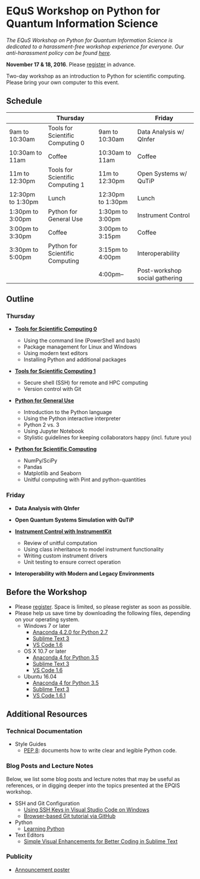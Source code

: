 # EQuS Workshop on Python for Quantum Information Science #

*The EQuS Workshop on Python for Quantum Information Science is dedicated to a harassment-free workshop experience for everyone. Our anti-harassment policy can be found
[here](code-of-conduct.md).*

**November 17 & 18, 2016**. Please [register](https://goo.gl/forms/EbrqSk25TQOXCFJp2) in advance.

Two-day workshop as an introduction to Python for scientific computing. Please bring your own computer to this event.

## Schedule ##

| | Thursday | | Friday |
|---|---|---|---|
| 9am to 10:30am | Tools for Scientific Computing 0 | 9am to 10:30am | Data Analysis w/ QInfer |
| 10:30am to 11am | Coffee | 10:30am to 11am | Coffee |
| 11m to 12:30pm | Tools for Scientific Computing 1 | 11m to 12:30pm | Open Systems w/ QuTiP |
| 12:30pm to 1:30pm | Lunch | 12:30pm to 1:30pm | Lunch |
| 1:30pm to 3:00pm | Python for General Use | 1:30pm to 3:00pm | Instrument Control |
| 3:00pm to 3:30pm | Coffee | 3:00pm to 3:15pm | Coffee |
| 3:30pm to 5:00pm | Python for Scientific Computing | 3:15pm to 4:00pm | Interoperability |
| | | 4:00pm– | Post-workshop social gathering |

## Outline ##

### Thursday ###

- [**Tools for Scientific Computing 0**](https://nbviewer.jupyter.org/github/QuinnPhys/PythonWorkshop-science/blob/master/lecture-0-scicomp-tools-part0.ipynb)
    - Using the command line (PowerShell and bash)
    - Package management for Linux and Windows
    - Using modern text editors
    - Installing Python and additional packages

- [**Tools for Scientific Computing 1**](https://nbviewer.jupyter.org/github/QuinnPhys/PythonWorkshop-science/blob/master/lecture-1-scicomp-tools-part1.ipynb)
    - Secure shell (SSH) for remote and HPC computing
    - Version control with Git
   
- [**Python for General Use**](https://nbviewer.jupyter.org/github/QuinnPhys/PythonWorkshop-science/blob/master/lecture-2-python-general.ipynb)
    - Introduction to the Python language
    - Using the Python interactive interpreter
    - Python 2 vs. 3
    - Using Jupyter Notebook
    - Stylistic guidelines for keeping collaborators happy (incl. future you)

- [**Python for Scientific Computing**](https://nbviewer.jupyter.org/github/QuinnPhys/PythonWorkshop-science/blob/master/lecture-3-python-scicomp.ipynb)
    - NumPy/SciPy
    - Pandas
    - Matplotlib and Seaborn
    - Unitful computing with Pint and python-quantities

### Friday ###

- **Data Analysis with QInfer**

- **Open Quantum Systems Simulation with QuTiP**

- [**Instrument Control with InstrumentKit**](https://nbviewer.jupyter.org/github/QuinnPhys/PythonWorkshop-science/blob/master/lecture-7-python-instrument-control.ipynb)
    - Review of unitful computation
    - Using class inheritance to model instrument functionality
    - Writing custom instrument drivers
    - Unit testing to ensure correct operation
    
- **Interoperability with Modern and Legacy Environments**

## Before the Workshop ##

- Please [register](https://goo.gl/forms/EbrqSk25TQOXCFJp2). Space is limited, so please register as soon as possible.
- Please help us save time by downloading the following files, depending on your operating system.
    - Windows 7 or later
        - [Anaconda 4.2.0 for Python 2.7](https://repo.continuum.io/archive/Anaconda2-4.2.0-Windows-x86_64.exe)
        - [Sublime Text 3](https://download.sublimetext.com/Sublime%20Text%20Build%203126%20x64%20Setup.exe)
        - [VS Code 1.6](https://go.microsoft.com/fwlink/?LinkID=623230)
    - OS X 10.7 or later
        - [Anaconda 4 for Python 3.5](https://repo.continuum.io/archive/Anaconda3-4.2.0-MacOSX-x86_64.pkg)
        - [Sublime Text 3](https://download.sublimetext.com/Sublime%20Text%20Build%203126.dmg)
        - [VS Code 1.6](https://go.microsoft.com/fwlink/?LinkID=620882)
    - Ubuntu 16.04
        - [Anaconda 4 for Python 3.5](https://repo.continuum.io/archive/Anaconda3-4.2.0-Linux-x86_64.sh)
        - [Sublime Text 3](https://download.sublimetext.com/sublime-text_build-3126_amd64.deb)
        - [VS Code 1.6.1](https://go.microsoft.com/fwlink/?LinkID=760868)

## Additional Resources ##

### Technical Documentation ###

- Style Guides
    - [PEP 8](https://www.python.org/dev/peps/pep-0008/): documents how to
      write clear and legible Python code.

### Blog Posts and Lecture Notes ###

Below, we list some blog posts and lecture notes that may be useful as
references, or in digging deeper into the topics presented at the EPQIS
workshop. 

- SSH and Git Configuration
    - [Using SSH Keys in Visual Studio Code on Windows](http://www.cgranade.com/blog/2016/06/06/ssh-keys-in-vscode.html)
    - [Browser-based Git tutorial via GitHub](https://try.github.io/levels/1/challenges/1)
- Python
    - [Learning Python](https://www.codecademy.com/learn/python)
- Text Editors
    - [Simple Visual Enhancements for Better Coding in Sublime Text](https://webdesign.tutsplus.com/articles/simple-visual-enhancements-for-better-coding-in-sublime-text--webdesign-18052)

### Publicity ###

- [Announcement poster](publicity/announcement-poster.pdf)

